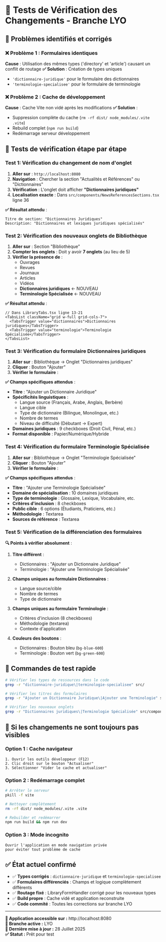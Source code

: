 # 🧪 Tests de Vérification des Changements - Branche LYO

## 🚧 Problèmes identifiés et corrigés

### ❌ **Problème 1 : Formulaires identiques**
**Cause** : Utilisation des mêmes types ('directory' et 'article') causant un conflit de routage
**✅ Solution** : Création de types uniques
- `'dictionnaire-juridique'` pour le formulaire des dictionnaires
- `'terminologie-specialisee'` pour le formulaire de terminologie

### ❌ **Problème 2 : Cache de développement**
**Cause** : Cache Vite non vidé après les modifications
**✅ Solution** : 
- Suppression complète du cache (`rm -rf dist/ node_modules/.vite .vite`)
- Rebuild complet (`npm run build`)
- Redémarrage serveur développement

## 🔬 **Tests de vérification étape par étape**

### **Test 1: Vérification du changement de nom d'onglet**

1. **Aller sur** : `http://localhost:8080`
2. **Navigation** : Chercher la section "Actualités et Références" ou "Dictionnaires"
3. **Vérification** : L'onglet doit afficher **"Dictionnaires juridiques"** 
4. **Localisation exacte** : Dans `src/components/NewsReferencesSections.tsx` ligne 36

**✅ Résultat attendu** :
```
Titre de section: "Dictionnaires Juridiques"
Description: "Dictionnaires et lexiques juridiques spécialisés"
```

### **Test 2: Vérification des nouveaux onglets de Bibliothèque**

1. **Aller sur** : Section "Bibliothèque" 
2. **Compter les onglets** : Doit y avoir **7 onglets** (au lieu de 5)
3. **Vérifier la présence de** :
   - Ouvrages
   - Revues
   - Journaux
   - Articles
   - Vidéos
   - **Dictionnaires juridiques** ← NOUVEAU
   - **Terminologie Spécialisée** ← NOUVEAU

**✅ Résultat attendu** :
```tsx
// Dans LibraryTabs.tsx ligne 13-21
<TabsList className="grid w-full grid-cols-7">
  <TabsTrigger value="dictionnaires">Dictionnaires juridiques</TabsTrigger>
  <TabsTrigger value="terminologie">Terminologie Spécialisée</TabsTrigger>
</TabsList>
```

### **Test 3: Vérification du formulaire Dictionnaires juridiques**

1. **Aller sur** : Bibliothèque → Onglet "Dictionnaires juridiques"
2. **Cliquer** : Bouton "Ajouter" 
3. **Vérifier le formulaire** :

**✅ Champs spécifiques attendus** :
- **Titre** : "Ajouter un Dictionnaire Juridique"
- **Spécificités linguistiques** :
  - Langue source (Français, Arabe, Anglais, Berbère)
  - Langue cible
  - Type de dictionnaire (Bilingue, Monolingue, etc.)
  - Nombre de termes
  - Niveau de difficulté (Débutant → Expert)
- **Domaines juridiques** : 9 checkboxes (Droit Civil, Pénal, etc.)
- **Format disponible** : Papier/Numérique/Hybride

### **Test 4: Vérification du formulaire Terminologie Spécialisée**

1. **Aller sur** : Bibliothèque → Onglet "Terminologie Spécialisée"
2. **Cliquer** : Bouton "Ajouter"
3. **Vérifier le formulaire** :

**✅ Champs spécifiques attendus** :
- **Titre** : "Ajouter une Terminologie Spécialisée"
- **Domaine de spécialisation** : 10 domaines juridiques
- **Type de terminologie** : Glossaire, Lexique, Vocabulaire, etc.
- **Critères d'inclusion** : 8 checkboxes
- **Public cible** : 6 options (Étudiants, Praticiens, etc.)
- **Méthodologie** : Textarea
- **Sources de référence** : Textarea

### **Test 5: Vérification de la différenciation des formulaires**

**🔍 Points à vérifier absolument** :

1. **Titre différent** :
   - Dictionnaires : "Ajouter un Dictionnaire Juridique"
   - Terminologie : "Ajouter une Terminologie Spécialisée"

2. **Champs uniques au formulaire Dictionnaires** :
   - Langue source/cible
   - Nombre de termes
   - Type de dictionnaire

3. **Champs uniques au formulaire Terminologie** :
   - Critères d'inclusion (8 checkboxes)
   - Méthodologie (textarea)
   - Contexte d'application

4. **Couleurs des boutons** :
   - Dictionnaires : Bouton bleu (`bg-blue-600`)
   - Terminologie : Bouton vert (`bg-green-600`)

## 🎯 **Commandes de test rapide**

```bash
# Vérifier les types de ressources dans le code
grep -r "dictionnaire-juridique\|terminologie-specialisee" src/

# Vérifier les titres des formulaires
grep -r "Ajouter un Dictionnaire Juridique\|Ajouter une Terminologie" src/

# Vérifier les nouveaux onglets
grep -r "Dictionnaires juridiques\|Terminologie Spécialisée" src/components/news-references/LibraryTabs.tsx
```

## 🚀 **Si les changements ne sont toujours pas visibles**

### Option 1 : Cache navigateur
```
1. Ouvrir les outils développeur (F12)
2. Clic droit sur le bouton "Actualiser"
3. Sélectionner "Vider le cache et actualiser"
```

### Option 2 : Redémarrage complet
```bash
# Arrêter le serveur
pkill -f vite

# Nettoyer complètement
rm -rf dist/ node_modules/.vite .vite

# Rebuilder et redémarrer
npm run build && npm run dev
```

### Option 3 : Mode incognito
```
Ouvrir l'application en mode navigation privée
pour éviter tout problème de cache
```

## ✅ **État actuel confirmé**

- ✅ **Types corrigés** : `dictionnaire-juridique` et `terminologie-specialisee`
- ✅ **Formulaires différenciés** : Champs et logique complètement différents
- ✅ **Routage fixé** : LibraryFormHandler corrigé pour les nouveaux types
- ✅ **Build propre** : Cache vidé et application reconstruite
- ✅ **Code commité** : Toutes les corrections sur branche LYO

---

**📍 Application accessible sur :** http://localhost:8080  
**🌿 Branche active :** LYO  
**📅 Dernière mise à jour :** 28 Juillet 2025  
**✅ Statut :** Prêt pour test